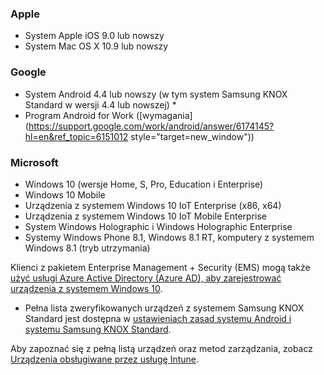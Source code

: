 

### <a name="apple"></a>Apple
  - System Apple iOS 9.0 lub nowszy
  - System Mac OS X 10.9 lub nowszy

### <a name="google"></a>Google
  - System Android 4.4 lub nowszy (w tym system Samsung KNOX Standard w wersji 4.4 lub nowszej) *
  - Program Android for Work ([wymagania](https://support.google.com/work/android/answer/6174145?hl=en&ref_topic=6151012 style="target=new_window"))

### <a name="microsoft"></a>Microsoft
  - Windows 10 (wersje Home, S, Pro, Education i Enterprise)
  - Windows 10 Mobile
  - Urządzenia z systemem Windows 10 IoT Enterprise (x86, x64)
  - Urządzenia z systemem Windows 10 IoT Mobile Enterprise
  - System Windows Holographic i Windows Holographic Enterprise
  - Systemy Windows Phone 8.1, Windows 8.1 RT, komputery z systemem Windows 8.1 (tryb utrzymania)

Klienci z pakietem Enterprise Management + Security (EMS) mogą także [użyć usługi Azure Active Directory (Azure AD), aby zarejestrować urządzenia z systemem Windows 10](/intune-classic/deploy-use/set-up-windows-device-management-with-microsoft-intune#azure-active-directory-enrollment).

* Pełna lista zweryfikowanych urządzeń z systemem Samsung KNOX Standard jest dostępna w [ustawieniach zasad systemu Android i systemu Samsung KNOX Standard](/intune-classic/android-policy-settings-in-microsoft-intune.md#supported-samsung-knox-standard-devices).

Aby zapoznać się z pełną listą urządzeń oraz metod zarządzania, zobacz [Urządzenia obsługiwane przez usługę Intune](/intune/supported-devices-browsers#intune-supported-devices).
